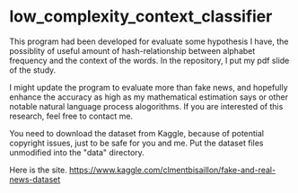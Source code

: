 # low_complexity_context_classifier

This program had been developed for evaluate some hypothesis I have, the possiblity of useful amount of hash-relationship between alphabet frequency and the context of the words.
In the repository, I put my pdf slide of the study. 

I might update the program to evaluate more than fake news, and hopefully enhance the accuracy as high as my mathematical estimation says or other notable natural language process alogorithms.
If you are interested of this research, feel free to contact me.

You need to download the dataset from Kaggle, because of potential copyright issues, just to be safe for you and me. Put the dataset files unmodified into the "data" directory.

Here is the site.
https://www.kaggle.com/clmentbisaillon/fake-and-real-news-dataset
